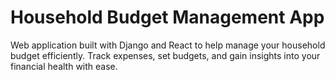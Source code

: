 # Household Budget Management App
 Web application built with Django and React to help manage your household budget efficiently. Track expenses, set budgets, and gain insights into your financial health with ease.

